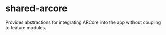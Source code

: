 # shared-arcore

Provides abstractions for integrating ARCore into the app without coupling to feature modules.